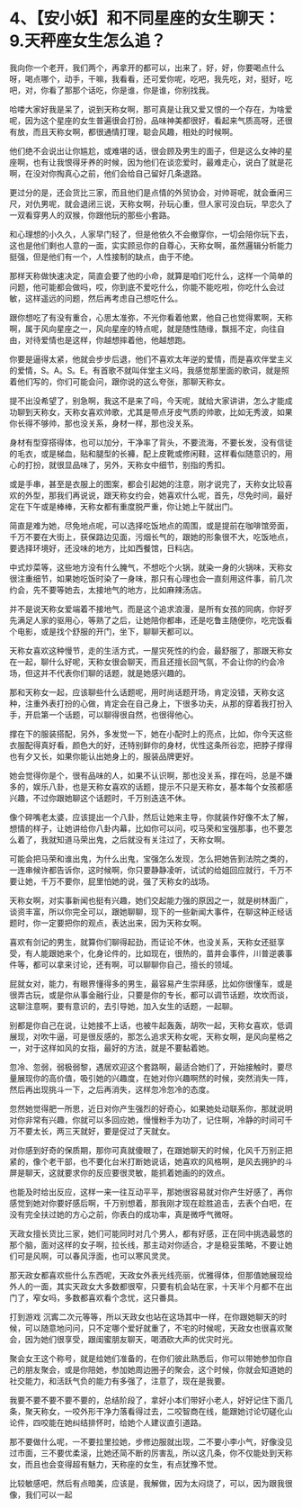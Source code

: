 # 4、【安小妖】和不同星座的女生聊天：9.天秤座女生怎么追？

我向你一个老开，我们两个，再拿开的都可以，出来了，好，好，你要喝点什么呀，喝点哪个，动手，干嘛，我看看，还可爱你呢，吃吧，我先吃，对，挺好，吃吧，对，你看了那那个话吃，你是谁，你是谁，你别找我。

哈喽大家好我是呆了，说到天称女啊，那可真是让我又爱又恨的一个存在，为啥爱呢，因为这个星座的女生普遍很会打扮，品味神美都很好，看起来气质高呀，还很有放，而且天称女啊，都很通情打理，聪会风趣，相处的时候啊。

他们绝不会说出让你尴尬，或难堪的话，很会顾及男生的面子，但是这么女神的星座啊，也有让我恨得牙养的时候，因为他们在谈恋爱时，最难走心，说白了就是花啊，在没对你掏真心之前，他们会给自己留好几条退路。

更过分的是，还会货比三家，而且他们是点情的外贸协会，对帅哥呢，就会垂闲三尺，对仇男呢，就会退闭三说，天称女啊，孙玩心重，但人家可没白玩，早恋久了一双看穿男人的双猴，你跟他玩的那些小套路。

和心理想的小久久，人家早门轻了，但是他依久不会撤穿你，一切会陪你玩下去，这也是他们剩也人意的一面，实实顾忌你的自尊心，天称女啊，虽然邏辑分析能力挺强，但是他们有一个，人性接制的缺点，由于不绝。

那样天称做快速决定，简直会要了他的小命，就算是咱们吃什么，这样一个简单的问题，他可能都会做吗，哎，你到底不爱吃什么，你能不能吃啦，你吃什么会过敏，这样遥远的问题，然后再考虑自己想吃什么。

跟你想吃了有没有重合，心思太准弥，不光你看着他累，他自己也觉得累啊，天称啊，属于风向星座之一，风向星座的特点呢，就是随性随缘，飘摇不定，向往自由，对待爱情也是这样，你越想摔着他，他越想跑。

你要是逼得太紧，他就会步步后退，他们不喜欢太年逆的爱情，而是喜欢伴堂主义的爱情，S。A。S。E。有首歌不就叫伴堂主义吗，我感觉那里面的歌词，就是照着他们写的，你们可能会问，跟你说的这么夸张，那聊天称女。

提不出没希望了，别急啊，我这不是来了吗，今天呢，就给大家讲讲，怎么才能成功聊到天称女，天称女喜欢帅歌，尤其是带点牙皮气质的帅歌，比如无秀波，如果你长得不够帅，那也没关系，身材一样，那也没关系。

身材有型穿搭得体，也可以加分，干净率了背头，不要流海，不要长发，没有信徒的毛衣，或是梯血，贴和腿型的长褲，配上皮靴或修闲鞋，这样看似随意识的，用心的打扮，就很显品味了，另外，天称女中细节，别指的秀扣。

或是手串，甚至是衣服上的图案，都会引起她的注意，刚才说完了，天称女比较喜欢的外型，那我们再说说，跟天称女约会，她喜欢什么呢，首先，尽免时间，最好定在下午或是棒棒，天称女都有重度脱严重，你让她上午就出门。

简直是难为她，尽免地点呢，可以选择吃饭地点的周围，或是提前在咖啡馆旁面，千万不要在大街上，获保路边见面，污烟长气的，跟她的形象很不大，吃饭地点，要选择环境好，还没味的地方，比如西餐馆，日料店。

中式炒菜等，这些地方没有什么腌气，不想吃个火锅，就染一身的火锅味，天称女很注重细节，如果她吃饭时染了一身味，那只有心理也会一直刻用这件事，前几次约会，先不要等她去，太接地气的地方，比如麻辣汤店。

并不是说天称女爱端着不接地气，而是这个追求浪漫，是所有女孩的同病，你好歹先满足人家的驱用心，等熟了之后，让她陪你都串，还是吃鲁主随便你，吃完饭看个电影，或是找个舒服的开门，坐下，聊聊天都可以。

天称女喜欢这种慢节，走的生活方式，一屋灾死性的约会，最舒服了，那跟天称女在一起，聊什么好呢，天称女很会聊天，而且还擅长回气氛，不会让你的约会冷场，但这并不代表你们聊的话题，就是她感兴趣的。

那和天称女一起，应该聊些什么话题呢，用时尚话题开场，肯定没错，天称女这种，注重外表打扮的心做，肯定会在自己身上，下很多功夫，从那的穿着我打扮入手，开启第一个话题，可以聊得很自然，也很得他心。

撑在下的服装搭配，另外，多发觉一下，她在小配时上的亮点，比如，你今天这些衣服配得真好看，颜色大的好，还特别鲜你的身材，优性这条所谷恋，把脖子撑得也有夕又长，如果你能认出她身上的，服装品牌更好。

她会觉得你是个，很有品味的人，如果不认识啊，那也没关系，撑在吗，总是不嫌多的，娱乐八卦，也是天称女喜欢的话题，提示不只是天称女，基本每个女孩都感兴趣，不过你跟她聊这个话题时，千万别迭迭不休。

像个碎嘴老太婆，应该提出一个八卦，然后让她来主导，你就装作好像不太了解，想情的样子，让她讲给你八卦内幕，比如你可以问，哎马荣和宝强那事，也不要怎么着了，我就知道马荣出鬼，之后就没有关注过了，天称女啊。

可能会把马荣和谁出鬼，为什么出鬼，宝强怎么发现，怎么把她告到法院之类的，一连串候许都告诉你，这时候啊，你只要静静凌听，试试的给姐回应就行，千万不要让她，千万不要你，屁里怕她的说，强了天称女的战场。

天称女啊，对实事新闻也挺有兴趣，她们交起能力强的原因之一，就是树林面广，谈资丰富，所以你完全可以，跟她聊聊，现下的一些新闻大事件，在聊这种正经话题时，你一定要把你的观点，表达出来，因为天称女啊。

喜欢有剑记的男生，就算你们聊得起劲，而证论不休，也没关系，天称女还挺享受，有人能跟她来个，化身论件的，比如现在，很热的，苗井会事件，川普逆袭事件等，都可以拿来讨论，还有啊，可以聊聊你自己，擅长的领域。

屁就女对，能力，有眼界懂得多的男生，最容易产生崇拜感，比如你很懂车，或是很弄古玩，或是你从事金融行业，只要是你的专长，都可以调节话题，坎坎而谈，这聊注意啊，要有意识的，去引导她，加入女生的话题，一起聊。

别都是你自己在说，让她接不上话，也被牛起轰轰，胡吹一起，天称女喜欢，低调展现，对吹牛逼，可是很反感的，那怎么追求天称女呢，天称女啊，是风向星格之一，对于这样如风的女指，最好的方法，就是不要黏着她。

忽冷、忽弱，弱极弱黎，遇居欢迎这个套路啊，最适合她们了，开始接触时，要尽量展现你的高价值，吸引她的兴趣度，在她对你兴趣啊然的时候，突然消失一阵，然后再出现挑斗一下，之后再消失，这样忽冷忽冷的态度。

忽然她觉得肥一所思，近日对你产生强烈的好奇心，如果她处动联系你，那就说明对你非常有兴趣，你就可以多回应她，慢慢粉手为功了，记住啊，冷静的时间可千万不要太长，两三天就好，要是促过了天就女。

对你感到好奇的保质期，那你可真就傻眼了，在跟她聊天的时候，化风千万别正把紧的，像个老干部，也不要化台米打断她说话，她喜欢的风格啊，是风去拥护的斗屏是聊天，这就要求你的反应要很灵敏，能抓着她画的的效点。

也能及时给出反应，这样一来一往互动平平，那她很容易就对你产生好感了，再你感觉到她对你要好感后啊，千万别想着，那我刚才现在趁胜追击，去表个白吧，在没有完全扶过她的方心之前，你表白的成功率，真是微呼气微呀。

天政女擅长货比三家，她们可能同时对几个男人，都有好感，正在同中挑选最悠的那个脑，面对这样的女子啊，拉长线，那主动对你适合，才是稳妥策略，不要让她们可是风啊，可以春风浮面，也可以寒风灵灵。

那天政女都喜欢些什么东西呢，天政女外表光线亮丽，优雅得体，但那值她展现给外人的一面，其实天政女大多数都很窄，只要有机会站在家，十天半个月都不在出门了，窄女吗，多数都喜欢看个念忧，这只番具。

打到游戏 沉寗二次元等等，所以天政女也站在这场其中一样，在你跟她聊天的时候，可以随意地问问，只不定哪个爱好就重了，不宅的时候呢，天政女也很喜欢聚会，因为她们很享受，跟闺蜜朋友聊天，喝酒砍大声的优灾时光。

聚会女王这个称号，就是给她们准备的，在你们彼此熟悉后，你可以带她参加你自己的朋友聚会，或是你陪她，参加她周边圈子的聚会，这个时候，你就会知道她的社交能力，和活跃气负的能力有多强了，注意了，现在是我要。

我要不要不要不要不要的，总结阶段了，拿好小本们带好小老人，好好记住下面几条，聚天称女，一咬外形干净力落看得过去，二咬智商在线，能跟她讨论切磋化山论件，四咬能在她纠结排怀时，给她个人建议直引道路。

那不要做什么呢，一不要拉里拉她，步修边服就出现，二不要小李小气，好像没见过市面，三不要优柔滚，比她还简不断的厉害乱，所以这几条，你不仅能处到天称女，而且也会变得超有魅力，天称座的女生，有点犹豫不觉。

比较敏感吧，然后有点暗美，应该是，我解做，因为太闷烧了，可以，因为跟我很像，我们可以一起